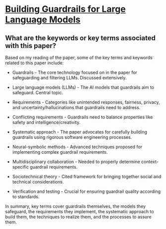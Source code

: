# [Building Guardrails for Large Language Models](https://arxiv.org/abs/2402.01822)

## What are the keywords or key terms associated with this paper?

 Based on my reading of the paper, some of the key terms and keywords related to this paper include:

- Guardrails - The core technology focused on in the paper for safeguarding and filtering LLMs. Discussed extensively. 

- Large language models (LLMs) - The AI models that guardrails aim to safeguard. Central topic.

- Requirements - Categories like unintended responses, fairness, privacy, and uncertainty/hallucinations that guardrails need to address. 

- Conflicting requirements - Guardrails need to balance properties like safety and intelligence/creativity. 

- Systematic approach - The paper advocates for carefully building guardrails using rigorous software engineering processes.

- Neural-symbolic methods - Advanced techniques proposed for implementing complex guardrail requirements.

- Multidisciplinary collaboration - Needed to properly determine context-specific guardrail requirements.

- Sociotechnical theory - Cited framework for bringing together social and technical considerations.

- Verification and testing - Crucial for ensuring guardrail quality according to standards.

In summary, key terms cover guardrails themselves, the models they safeguard, the requirements they implement, the systematic approach to build them, the techniques to realize them, and the processes to assure them.
